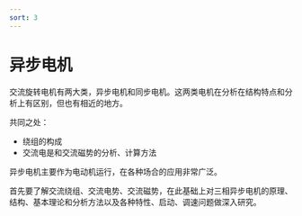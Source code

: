 ```yaml
---
sort: 3
---
```

# 异步电机

交流旋转电机有两大类，异步电机和同步电机。这两类电机在分析在结构特点和分析上有区别，但也有相近的地方。

共同之处：
- 绕组的构成
- 交流电是和交流磁势的分析、计算方法

异步电机主要作为电动机运行，在各种场合的应用非常广泛。

首先要了解交流绕组、交流电势、交流磁势，在此基础上对三相异步电机的原理、结构、基本理论和分析方法以及各种特性、启动、调速问题做深入研究。

